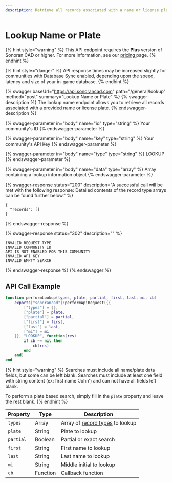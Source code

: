 ```yaml
---
description: Retrieve all records associated with a name or license plate.
---
```


# Lookup Name or Plate

{% hint style="warning" %}
This API endpoint requires the **Plus** version of Sonoran CAD or higher. For more information, see our [pricing ](../../../../../../pricing/faq/)page.
{% endhint %}

{% hint style="danger" %}
API response times may be increased slightly for communities with Database Sync enabled, depending upon the speed, latency and size of your in-game database.
{% endhint %}

{% swagger baseUrl="https://api.sonorancad.com" path="/general/lookup" method="post" summary="Lookup Name or Plate" %}
{% swagger-description %}
The lookup name endpoint allows you to retrieve all records associated with a provided name or license plate.
{% endswagger-description %}

{% swagger-parameter in="body" name="id" type="string" %}
Your community's ID
{% endswagger-parameter %}

{% swagger-parameter in="body" name="key" type="string" %}
Your community's API Key
{% endswagger-parameter %}

{% swagger-parameter in="body" name="type" type="string" %}
LOOKUP
{% endswagger-parameter %}

{% swagger-parameter in="body" name="data" type="array" %}
Array containing a lookup information object
{% endswagger-parameter %}

{% swagger-response status="200" description="A successful call will be met with the following response:
Detailed contents of the record type arrays can be found further below." %}
```
{
  "records": []
}
```
{% endswagger-response %}

{% swagger-response status="302" description="" %}
```
INVALID REQUEST TYPE
INVALID COMMUNITY ID
API IS NOT ENABLED FOR THIS COMMUNITY
INVALID API KEY
INVALID EMPTY SEARCH
```
{% endswagger-response %}
{% endswagger %}

## API Call Example

```lua
function performLookup(types, plate, partial, first, last, mi, cb)
    exports["sonorancad"]:performApiRequest({{
        ["types"] = {},
        ["plate"] = plate,
        ["partial"] = partial,
        ["first"] = first,
        ["last"] = last,
        ["mi"] = mi
    }}, "LOOKUP", function(res)
        if cb ~= nil then
            cb(res)
        end
    end)
end
```

{% hint style="warning" %}
Searches must include all name/plate data fields, but some can be left blank. Searches must include at least one field with string content (ex: first name 'John') and can not have all fields left blank.

To perform a plate based search, simply fill in the `plate` property and leave the rest blank.
{% endhint %}

| Property  | Type     | Description                                                                                              |
| --------- | -------- | -------------------------------------------------------------------------------------------------------- |
| `types`   | Array    | Array of [record types](../../../../api-endpoints/general/lookup-name-or-plate.md#record-type) to lookup |
| `plate`   | String   | Plate to lookup                                                                                          |
| `partial` | Boolean  | Partial or exact search                                                                                  |
| `first`   | String   | First name to lookup                                                                                     |
| `last`    | String   | Last name to lookup                                                                                      |
| `mi`      | String   | Middle initial to lookup                                                                                 |
| `cb`      | Function | Callback function                                                                                        |
